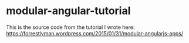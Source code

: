 # modular-angular-tutorial
This is the source code from the tutorial I wrote here: https://forrestlyman.wordpress.com/2015/01/31/modular-angularjs-apps/
